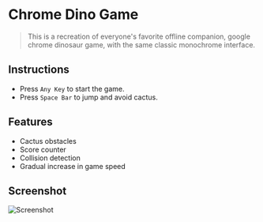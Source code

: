 # Chrome Dino Game

> This is a recreation of everyone's favorite offline companion, google chrome dinosaur game, with the same classic monochrome interface.

## Instructions
- Press `Any Key` to start the game.
- Press `Space Bar` to jump and avoid cactus.

## Features
- Cactus obstacles
- Score counter
- Collision detection
- Gradual increase in game speed

## Screenshot
![Screenshot](https://freeimghost.net/images/2024/04/01/Dino.jpeg)
